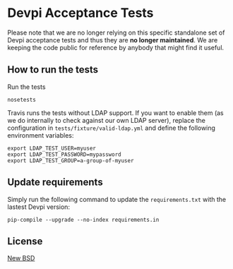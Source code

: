 Devpi Acceptance Tests
=======================

Please note that we are no longer relying on this specific standalone set of Devpi acceptance tests and thus they are **no longer maintained**. We are keeping the code public for reference by anybody that might find it useful.

How to run the tests
--------------------

Run the tests

    nosetests

Travis runs the tests without LDAP support. If you want to enable them (as we do
internally to check against our own LDAP server), replace the configuration in
`tests/fixture/valid-ldap.yml` and define the following environment variables:

    export LDAP_TEST_USER=myuser
    export LDAP_TEST_PASSWORD=mypassword
    export LDAP_TEST_GROUP=a-group-of-myuser


Update requirements
-------------------

Simply run the following command to update the `requirements.txt` with the lastest
Devpi version:

    pip-compile --upgrade --no-index requirements.in


License
-------

[New BSD](COPYING)
